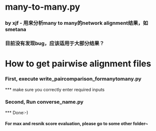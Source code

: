 # many-to-many.py

### by xjf - 用来分析many to many的network alignment结果，如smetana

### 目前没有发现bug，应该适用于大部分结果？

# How to get pairwise alignment files

### First, execute write_paircomparison_formanytomany.py<br>
*** make sure you correctly enter required inputs

### Second, Run converse_name.py<br>
*** Done:-)

#### For max and resnik score evaluation, please go to some other folder~
